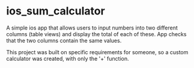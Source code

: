 # ios_sum_calculator

A simple ios app that allows users to input numbers into two different columns (table views) and display the total of each of these. App checks that the two columns contain the same values.

This project was built on specific requirements for someone, so a custom calculator was created, with only the '+' function.